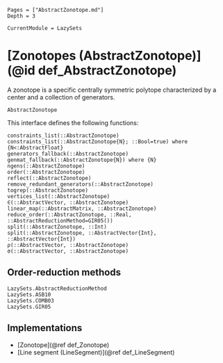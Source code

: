 ```@contents
Pages = ["AbstractZonotope.md"]
Depth = 3
```

```@meta
CurrentModule = LazySets
```

# [Zonotopes (AbstractZonotope)](@id def_AbstractZonotope)

A zonotope is a specific centrally symmetric polytope characterized by a
center and a collection of generators.

```@docs
AbstractZonotope
```

This interface defines the following functions:

```@docs
constraints_list(::AbstractZonotope)
constraints_list(::AbstractZonotope{N}; ::Bool=true) where {N<:AbstractFloat}
generators_fallback(::AbstractZonotope)
genmat_fallback(::AbstractZonotope{N}) where {N}
ngens(::AbstractZonotope)
order(::AbstractZonotope)
reflect(::AbstractZonotope)
remove_redundant_generators(::AbstractZonotope)
togrep(::AbstractZonotope)
vertices_list(::AbstractZonotope)
∈(::AbstractVector, ::AbstractZonotope)
linear_map(::AbstractMatrix, ::AbstractZonotope)
reduce_order(::AbstractZonotope, ::Real, ::AbstractReductionMethod=GIR05())
split(::AbstractZonotope, ::Int)
split(::AbstractZonotope, ::AbstractVector{Int}, ::AbstractVector{Int})
ρ(::AbstractVector, ::AbstractZonotope)
σ(::AbstractVector, ::AbstractZonotope)
```

## Order-reduction methods

```@docs
LazySets.AbstractReductionMethod
LazySets.ASB10
LazySets.COMB03
LazySets.GIR05
```

## Implementations

* [Zonotope](@ref def_Zonotope)
* [Line segment (LineSegment)](@ref def_LineSegment)
